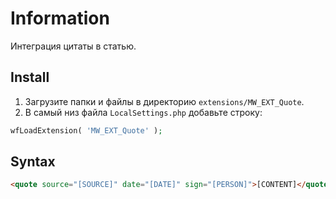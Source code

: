 # Information

Интеграция цитаты в статью.

## Install

1. Загрузите папки и файлы в директорию `extensions/MW_EXT_Quote`.
2. В самый низ файла `LocalSettings.php` добавьте строку:

```php
wfLoadExtension( 'MW_EXT_Quote' );
```

## Syntax

```html
<quote source="[SOURCE]" date="[DATE]" sign="[PERSON]">[CONTENT]</quote>
```

